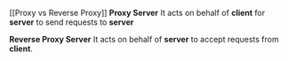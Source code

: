 [[Proxy vs Reverse Proxy]]
**Proxy Server**
It acts on behalf of **client** for **server** to send requests to **server**

**Reverse Proxy Server**
It acts on behalf of **server** to accept requests from **client**.

